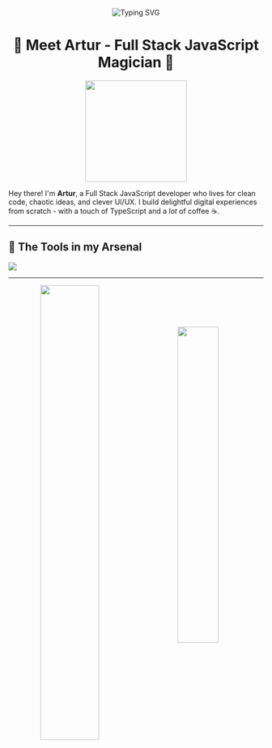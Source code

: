 <!-- Banner -->
<p align="center">
  <img src="https://readme-typing-svg.demolab.com?font=Fira+Code&weight=500&size=25&pause=1000&color=36BCF7&center=true&vCenter=true&width=435&lines=Hey+there!+I'm+Artur+%F0%9F%91%8B;Full+Stack+JS+Engineer+%E2%9A%99%EF%B8%8F;Building+the+future+one+commit+at+a+time+%F0%9F%9A%80" alt="Typing SVG" />
</p>

<!-- Introduction -->
<h1 align="center">🚀 Meet Artur - Full Stack JavaScript Magician 🔮</h1>

<p align="center">
  <img src="https://media.giphy.com/media/kUTME7ABmhYg5J3psM/giphy.gif" width="200"/>
</p>

Hey there! I'm **Artur**, a Full Stack JavaScript developer who lives for clean code, chaotic ideas, and clever UI/UX. I build delightful digital experiences from scratch - with a touch of TypeScript and a *lot* of coffee ☕.

---

## 🧰 The Tools in my Arsenal

<p align="left"> <img src="https://skillicons.dev/icons?i=js,ts,nodejs,react,nextjs,redux,tailwind,express,nestjs,postgres,mongodb,docker,vercel,git,github" /> </p>

---

<div align="center">
  <img align="left" src="https://github-readme-stats.vercel.app/api?username=arturgeghamyanest&show_icons=true&theme=radical&border_radius=12&count_private=true&include_all_commits=true" width="48%" />

<br/><br/><br/><br/>

<div align="center">
  <img src="https://github-readme-stats.vercel.app/api/top-langs/?username=arturgeghamyanest&layout=compact&theme=radical&border_radius=12" width="40%" />
</div>
